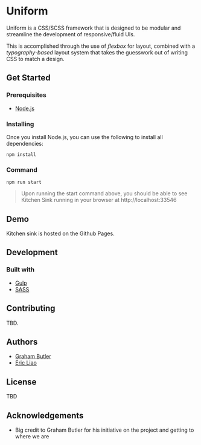 # Uniform

Uniform is a CSS/SCSS framework that is designed to be modular and streamline
the development of responsive/fluid UIs.

This is accomplished through the use of _flexbox_ for layout, combined with a
_typography-based_ layout system that takes the guesswork out of writing CSS to
match a design.

## Get Started

### Prerequisites

* [Node.js](https://nodejs.org/en/)

### Installing

Once you install Node.js, you can use the following to install all dependencies:

```
npm install
```

### Command

```
npm run start
```

> Upon running the start command above, you should be able to see Kitchen Sink
> running in your browser at http://localhost:33546

## Demo

Kitchen sink is hosted on the Github Pages.

## Development

### Built with

* [Gulp](https://gulpjs.com/)
* [SASS](https://sass-lang.com/)

## Contributing

TBD.

## Authors

* [Graham Butler](https://github.com/gbdrummer)
* [Eric Liao](https://github.com/rcliao)

## License

TBD

## Acknowledgements

* Big credit to Graham Butler for his initiative on the project and getting to where we are
